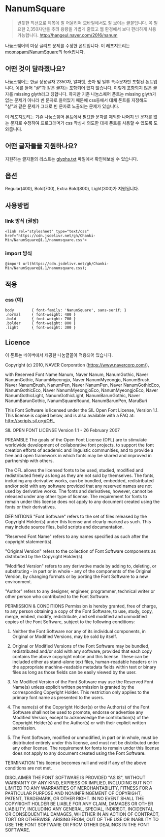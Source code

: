 # NanumSquare

> 반듯한 직선으로 제목에 잘 어울리며 모바일에서도 잘 보이는 글꼴입니다. 꼭 필요한 2,350자만을 추려 용량을 가볍게 줄였고 웹 환경에서 보다 편리하게 사용 가능합니다. http://hangeul.naver.com/2016/nanum

나눔스퀘어의 미싱 글리프 문제를 수정한 폰트입니다. 이 레포지토리는 [moonspam/NanumSquare](https://github.com/moonspam/NanumSquare)의 fork입니다.

## 어떤 것이 달라졌나요?

나눔스퀘어는 한글 상용글자 2350자, 알파벳, 숫자 및 일부 특수문자만 포함된 폰트입니다. 예를 들어 "샽"과 같은 글자는 포함되어 있지 않습니다. 이렇게 포함되지 않은 글자를 missing glyth라고 칭합니다.
하지만 기존 나눔스퀘어 폰트는 missing glyth가 없는 문제가 아니라 빈 문자로 들어있기 때문에 css등에서 대체 폰트를 지정해도 "샽"과 같은 문제가 그대로 빈 문자로 노출되는 문제가 있습니다.

이 레포지토리는 기존 나눔스퀘어 폰트에서 필요한 문자를 제외한 나머지 빈 문자를 없는 문자로 수정하여 프로그래머가 css 작성시 의도한 대체 폰트를 사용할 수 있도록 도와줍니다.


## 어떤 글자들을 지원하나요?

지원하는 글자들의 리스트는 [glyphs.txt](https://github.com/Chanki-Min/NanumSquare/blob/master/glyphs.txt) 파일에서 확인해보실 수 있습니다.

## 옵션

Regular(400), Bold(700), Extra Bold(800), Light(300)가 지원됩니다.

## 사용방법

### link 방식 (권장)

    <link rel="stylesheet" type="text/css" href="https://cdn.jsdelivr.net/gh/Chanki-Min/NanumSquare@1.1/nanumsquare.css">

### import 방식

    @import url(https://cdn.jsdelivr.net/gh/Chanki-Min/NanumSquare@1.1/nanumsquare.css);

## 적용

### css (예)

    body		{ font-family: 'NanumSquare', sans-serif; }
    .normal		{ font-weight: 400 }
    .bold		{ font-weight: 700 }
    .bolder		{ font-weight: 800 }
    .light		{ font-weight: 300 }
    
## Licence
이 폰트는 네이버에서 제공한 나눔글꼴이 적용되어 있습니다.

Copyright (c) 2010, NAVER Corporation (https://www.navercorp.com/),



with Reserved Font Name Nanum, Naver Nanum, NanumGothic, Naver NanumGothic, NanumMyeongjo, Naver NanumMyeongjo, NanumBrush, Naver NanumBrush, NanumPen, Naver NanumPen, Naver NanumGothicEco, NanumGothicEco, Naver NanumMyeongjoEco, NanumMyeongjoEco, Naver NanumGothicLight, NanumGothicLight, NanumBarunGothic, Naver NanumBarunGothic, NanumSquareRound, NanumBarunPen, MaruBuri



This Font Software is licensed under the SIL Open Font License, Version 1.1.
This license is copied below, and is also available with a FAQ at: http://scripts.sil.org/OFL



SIL OPEN FONT LICENSE
Version 1.1 - 26 February 2007 


PREAMBLE
The goals of the Open Font License (OFL) are to stimulate worldwide
development of collaborative font projects, to support the font creation
efforts of academic and linguistic communities, and to provide a free and
open framework in which fonts may be shared and improved in partnership
with others.

The OFL allows the licensed fonts to be used, studied, modified and
redistributed freely as long as they are not sold by themselves. The
fonts, including any derivative works, can be bundled, embedded,
redistributed and/or sold with any software provided that any reserved
names are not used by derivative works. The fonts and derivatives,
however, cannot be released under any other type of license. The
requirement for fonts to remain under this license does not apply
to any document created using the fonts or their derivatives.


DEFINITIONS
"Font Software" refers to the set of files released by the Copyright
Holder(s) under this license and clearly marked as such. This may
include source files, build scripts and documentation.

"Reserved Font Name" refers to any names specified as such after the
copyright statement(s).

"Original Version" refers to the collection of Font Software components as
distributed by the Copyright Holder(s).

"Modified Version" refers to any derivative made by adding to, deleting,
or substituting - in part or in whole - any of the components of the
Original Version, by changing formats or by porting the Font Software to a
new environment.

"Author" refers to any designer, engineer, programmer, technical
writer or other person who contributed to the Font Software.


PERMISSION & CONDITIONS
Permission is hereby granted, free of charge, to any person obtaining
a copy of the Font Software, to use, study, copy, merge, embed, modify,
redistribute, and sell modified and unmodified copies of the Font
Software, subject to the following conditions:

1) Neither the Font Software nor any of its individual components,
in Original or Modified Versions, may be sold by itself.

2) Original or Modified Versions of the Font Software may be bundled,
redistributed and/or sold with any software, provided that each copy
contains the above copyright notice and this license. These can be
included either as stand-alone text files, human-readable headers or
in the appropriate machine-readable metadata fields within text or
binary files as long as those fields can be easily viewed by the user.

3) No Modified Version of the Font Software may use the Reserved Font
Name(s) unless explicit written permission is granted by the corresponding
Copyright Holder. This restriction only applies to the primary font name as
presented to the users.

4) The name(s) of the Copyright Holder(s) or the Author(s) of the Font
Software shall not be used to promote, endorse or advertise any
Modified Version, except to acknowledge the contribution(s) of the
Copyright Holder(s) and the Author(s) or with their explicit written
permission.

5) The Font Software, modified or unmodified, in part or in whole,
must be distributed entirely under this license, and must not be
distributed under any other license. The requirement for fonts to
remain under this license does not apply to any document created
using the Font Software.


TERMINATION
This license becomes null and void if any of the above conditions are
not met.


DISCLAIMER
THE FONT SOFTWARE IS PROVIDED "AS IS", WITHOUT WARRANTY OF ANY KIND,
EXPRESS OR IMPLIED, INCLUDING BUT NOT LIMITED TO ANY WARRANTIES OF
MERCHANTABILITY, FITNESS FOR A PARTICULAR PURPOSE AND NONINFRINGEMENT
OF COPYRIGHT, PATENT, TRADEMARK, OR OTHER RIGHT. IN NO EVENT SHALL THE
COPYRIGHT HOLDER BE LIABLE FOR ANY CLAIM, DAMAGES OR OTHER LIABILITY,
INCLUDING ANY GENERAL, SPECIAL, INDIRECT, INCIDENTAL, OR CONSEQUENTIAL
DAMAGES, WHETHER IN AN ACTION OF CONTRACT, TORT OR OTHERWISE, ARISING
FROM, OUT OF THE USE OR INABILITY TO USE THE FONT SOFTWARE OR FROM
OTHER DEALINGS IN THE FONT SOFTWARE.
